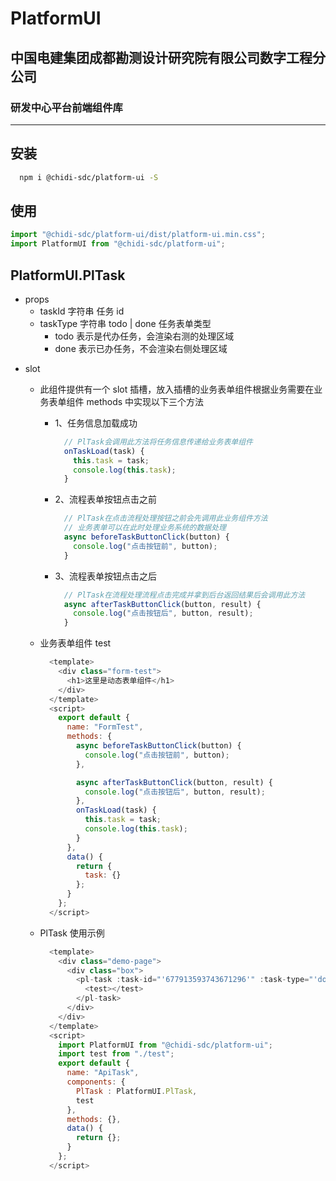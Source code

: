 # PlatformUI

## 中国电建集团成都勘测设计研究院有限公司数字工程分公司

### 研发中心平台前端组件库

---

## 安装

```bash
  npm i @chidi-sdc/platform-ui -S
```

## 使用

```javascript
import "@chidi-sdc/platform-ui/dist/platform-ui.min.css";
import PlatformUI from "@chidi-sdc/platform-ui";
```

## PlatformUI.PlTask

- props
  - taskId 字符串 任务 id
  - taskType 字符串 todo | done 任务表单类型
    - todo 表示是代办任务，会渲染右测的处理区域
    - done 表示已办任务，不会渲染右侧处理区域

* slot

  - 此组件提供有一个 slot 插槽，放入插槽的业务表单组件根据业务需要在业务表单组件 methods 中实现以下三个方法

    - 1、任务信息加载成功

      ```javascript
        // PlTask会调用此方法将任务信息传递给业务表单组件
        onTaskLoad(task) {
          this.task = task;
          console.log(this.task);
        }
      ```

    * 2、流程表单按钮点击之前
      ```javascript
        // PlTask在点击流程处理按钮之前会先调用此业务组件方法
        // 业务表单可以在此时处理业务系统的数据处理
        async beforeTaskButtonClick(button) {
          console.log("点击按钮前", button);
        }
      ```

    - 3、流程表单按钮点击之后
      ```javascript
        // PlTask在流程处理流程点击完成并拿到后台返回结果后会调用此方法
        async afterTaskButtonClick(button, result) {
          console.log("点击按钮后", button, result);
        }
      ```

  - 业务表单组件 test

    ```javascript
      <template>
        <div class="form-test">
          <h1>这里是动态表单组件</h1>
        </div>
      </template>
      <script>
        export default {
          name: "FormTest",
          methods: {
            async beforeTaskButtonClick(button) {
              console.log("点击按钮前", button);
            },

            async afterTaskButtonClick(button, result) {
              console.log("点击按钮后", button, result);
            },
            onTaskLoad(task) {
              this.task = task;
              console.log(this.task);
            }
          },
          data() {
            return {
              task: {}
            };
          }
        };
      </script>
    ```

  - PlTask 使用示例

    ```javascript
      <template>
        <div class="demo-page">
          <div class="box">
            <pl-task :task-id="'677913593743671296'" :task-type="'done'">
              <test></test>
            </pl-task>
          </div>
        </div>
      </template>
      <script>
        import PlatformUI from "@chidi-sdc/platform-ui";
        import test from "./test";
        export default {
          name: "ApiTask",
          components: {
            PlTask : PlatformUI.PlTask,
            test
          },
          methods: {},
          data() {
            return {};
          }
        };
      </script>
    ```
